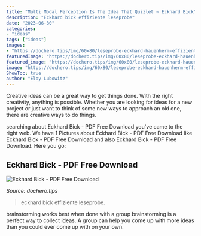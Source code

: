 ```yaml
---
title: "Multi Modal Perception Is The Idea That Quizlet ~ Eckhard Bick"
description: "Eckhard bick effiziente leseprobe"
date: "2023-06-30"
categories:
- "ideas"
tags: ["ideas"]
images:
- "https://dochero.tips/img/60x80/leseprobe-eckhard-hauenherm-effiziente-kommunikati_5d6a2915097c475e7c8b461b.jpg"
featuredImage: "https://dochero.tips/img/60x80/leseprobe-eckhard-hauenherm-effiziente-kommunikati_5d6a2915097c475e7c8b461b.jpg"
featured_image: "https://dochero.tips/img/60x80/leseprobe-eckhard-hauenherm-effiziente-kommunikati_5d6a2915097c475e7c8b461b.jpg"
image: "https://dochero.tips/img/60x80/leseprobe-eckhard-hauenherm-effiziente-kommunikati_5d6a2915097c475e7c8b461b.jpg"
ShowToc: true
author: "Eloy Lubowitz"
---
```



Creative ideas can be a great way to get things done. With the right creativity, anything is possible. Whether you are looking for ideas for a new project or just want to think of some new ways to approach an old one, there are creative ways to do things.

	

		
searching about Eckhard Bick - PDF Free Download you've came to the right web. We have 1 Pictures about Eckhard Bick - PDF Free Download like Eckhard Bick - PDF Free Download and also Eckhard Bick - PDF Free Download. Here you go:
		
    
## Eckhard Bick - PDF Free Download

<img loading=lazy src="https://dochero.tips/img/60x80/leseprobe-eckhard-hauenherm-effiziente-kommunikati_5d6a2915097c475e7c8b461b.jpg" onerror="this.onerror=null;this.src='https://tse3.mm.bing.net/th?id=OIP.UCw7YjH2JrGVCuYipsEzRAAAAA&amp;pid=15.1';" alt="Eckhard Bick - PDF Free Download">

_Source: dochero.tips_

>eckhard bick effiziente leseprobe. 

	

brainstorming works best when done with a group
brainstorming is a perfect way to collect ideas. A group can help you come up with more ideas than you could ever come up with on your own.

